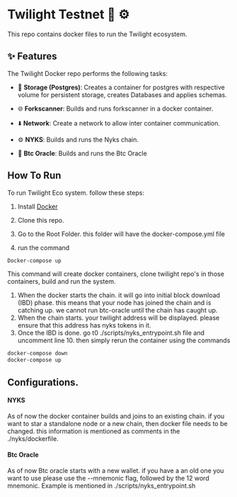 # Twilight Testnet 🧪 ⚙️

This repo contains docker files to run the Twilight ecosystem.

## ✨ Features

The Twilight Docker repo performs the following tasks:

- 🔧 **Storage (Postgres)**: Creates a container for postgres with respective volume for persistent storage, creates Databases and applies schemas.

- 🌐 **Forkscanner**: Builds and runs forkscanner in a docker container.

- ⬇️ **Network**: Create a network to allow inter container communication.

- ⚙️ **NYKS**: Builds and runs the Nyks chain.

- 🔌 **Btc Oracle**: Builds and runs the Btc Oracle 

##  How To Run

To run Twilight Eco system. follow these steps:

1. Install [Docker](https://www.docker.com/)

2. Clone this repo.

3. Go to the Root Folder. this folder will have the docker-compose.yml file

4. run the command

```bash
Docker-compose up
```

This command will create docker containers, clone twilight repo's in those containers, build and run the system.

1. When the docker starts the chain. it will go into initial block download (IBD) phase. this means that your node has joined the chain and is catching up. we cannot run btc-oracle until the chain has caught up.
2. When the chain starts. your twilight address will be displayed. please ensure that this address has nyks tokens in it.
3. Once the IBD is done. go t0 ./scripts/nyks_entrypoint.sh file and uncomment line 10. then simply rerun the container using the commands 
```bash
docker-compose down
docker-compose up
```


## Configurations.

#### NYKS
As of now the docker container builds and joins to an existing chain. if you want to star a standalone node or a new chain, then docker file needs to be changed. this information is mentioned as comments in the ./nyks/dockerfile. 

#### Btc Oracle
As of now Btc oracle starts with a new wallet. if you have a an old one you want to use please use the --mnemonic flag, followed by the 12 word mnemonic. Example is mentioned in ./scripts/nyks_entrypoint.sh
